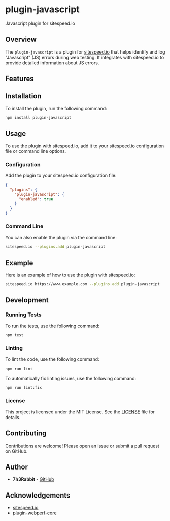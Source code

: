 # plugin-javascript
Javascript plugin for sitespeed.io

## Overview

The `plugin-javascript` is a plugin for [sitespeed.io](https://www.sitespeed.io/) that helps identify and log "Javascript" (JS) errors during web testing. It integrates with sitespeed.io to provide detailed information about JS errors.

## Features


## Installation

To install the plugin, run the following command:

```sh
npm install plugin-javascript
```

## Usage

To use the plugin with sitespeed.io, add it to your sitespeed.io configuration file or command line options.

### Configuration

Add the plugin to your sitespeed.io configuration file:

```json
{
  "plugins": {
    "plugin-javascript": {
      "enabled": true
    }
  }
}
```

### Command Line

You can also enable the plugin via the command line:

```sh
sitespeed.io --plugins.add plugin-javascript
```

## Example

Here is an example of how to use the plugin with sitespeed.io:

```sh
sitespeed.io https://www.example.com --plugins.add plugin-javascript
```

## Development

### Running Tests

To run the tests, use the following command:

```sh
npm test
```

### Linting

To lint the code, use the following command:

```sh
npm run lint
```

To automatically fix linting issues, use the following command:

```sh
npm run lint:fix
```

### License

This project is licensed under the MIT License. See the [LICENSE](./LICENSE) file for details.

## Contributing

Contributions are welcome! Please open an issue or submit a pull request on GitHub.

## Author

- **7h3Rabbit** - [GitHub](https://github.com/7h3Rabbit)

## Acknowledgements

- [sitespeed.io](https://www.sitespeed.io/)
- [plugin-webperf-core](https://www.npmjs.com/package/plugin-webperf-core)
